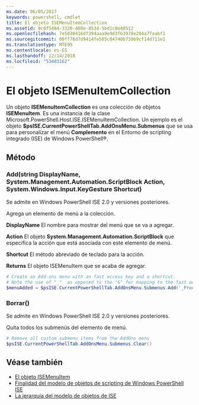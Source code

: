 ```yaml
---
ms.date: 06/05/2017
keywords: powershell, cmdlet
title: El objeto ISEMenuItemCollection
ms.assetid: 0c0f5484-3320-408e-8534-5bd1c8e48512
ms.openlocfilehash: 7e5030416df394aaa9e9d3f63978e204a7faabf1
ms.sourcegitcommit: 00ff76d7d9414fe585c04740b739b9cf14d711e1
ms.translationtype: MTE95
ms.contentlocale: es-ES
ms.lasthandoff: 12/14/2018
ms.locfileid: "53403162"
---
```

# <a name="the-isemenuitemcollection-object"></a>El objeto ISEMenuItemCollection

Un objeto **ISEMenuItemCollection** es una colección de objetos **ISEMenuItem**. Es una instancia de la clase Microsoft.PowerShell.Host.ISE.ISEMenuItemCollection. Un ejemplo es el objeto **$psISE.CurrentPowerShellTab.AddOnsMenu.Submenus** que se usa para personalizar el menú **Complemento** en el Entorno de scripting integrado (ISE) de Windows PowerShell®.

## <a name="method"></a>Método

### <a name="addstring-displayname-systemmanagementautomationscriptblock-action-systemwindowsinputkeygesture-shortcut-"></a>Add\(string DisplayName, System.Management.Automation.ScriptBlock Action, System.Windows.Input.KeyGesture Shortcut\)

Se admite en Windows PowerShell ISE 2.0 y versiones posteriores.

Agrega un elemento de menú a la colección.

**DisplayName** El nombre para mostrar del menú que se va a agregar.

**Action** El objeto **System.Management.Automation.ScriptBlock** que especifica la acción que está asociada con este elemento de menú.

**Shortcut** El método abreviado de teclado para la acción.

**Returns** El objeto ISEMenuItem que se acaba de agregar.

```powershell
# Create an Add-ons menu with an fast access key and a shortcut.
# Note the use of "_"  as opposed to the "&" for mapping to the fast access key letter for the menu item.
$menuAdded = $psISE.CurrentPowerShellTab.AddOnsMenu.Submenus.Add('_Process', {Get-Process}, 'Alt+P')
```

### <a name="clear"></a>Borrar\(\)

Se admite en Windows PowerShell ISE 2.0 y versiones posteriores.

Quita todos los submenús del elemento de menú.

```powershell
# Remove all custom submenu items from the AddOns menu
$psISE.CurrentPowerShellTab.AddOnsMenu.Submenus.Clear()
```

## <a name="see-also"></a>Véase también

- [El objeto ISEMenuItem](The-ISEMenuItem-Object.md)
- [Finalidad del modelo de objetos de scripting de Windows PowerShell ISE](Purpose-of-the-Windows-PowerShell-ISE-Scripting-Object-Model.md)
- [La jerarquía del modelo de objetos de ISE](The-ISE-Object-Model-Hierarchy.md)